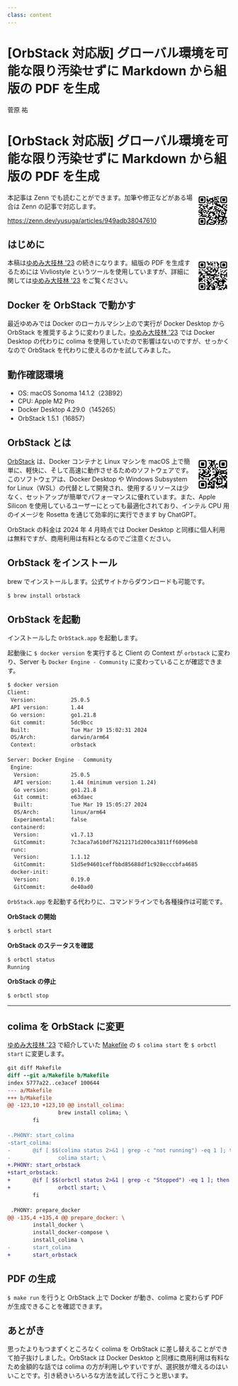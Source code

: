 ```yaml
---
class: content
---
```


<div class="doc-header">
  <h1>[OrbStack 対応版] グローバル環境を可能な限り汚染せずに Markdown から組版の PDF を生成</h1>
  <div class="doc-author">菅原 祐</div>
</div>

[OrbStack 対応版] グローバル環境を可能な限り汚染せずに Markdown から組版の PDF を生成
==

<img alt="Zenn 記事への QR コード" style="float:right;margin-left:6px" width=80  src="./images_yusuga/zenn.png">

本記事は Zenn でも読むことができます。加筆や修正などがある場合は Zenn の記事で対応します。

https://zenn.dev/yusuga/articles/949adb38047610

## はじめに

<img alt="ゆめみ大技林 '23" style="float:right;margin-left:6px" width=80  src="./images_yusuga/tbf15.png">

本稿は[ゆめみ大技林 '23](https://zenn.dev/yumemi_inc/articles/afe7745cd62af2) の続きになります。組版の PDF を生成するためには <!-- textlint-disable -->Vivliostyle<!-- textlint-enable --> というツールを使用していますが、詳細に関しては[ゆめみ大技林 '23](https://zenn.dev/yumemi_inc/articles/afe7745cd62af2) をご覧ください。

## Docker を OrbStack で動かす

最近ゆめみでは Docker のローカルマシン上ので実行が Docker Desktop から OrbStack を推奨するように変わりました。[ゆめみ大技林 '23](https://zenn.dev/yumemi_inc/articles/afe7745cd62af2) では Docker Desktop の代わりに colima を使用していたので影響はないのですが、せっかくなので OrbStack を代わりに使えるのかを試してみました。

<!-- textlint-disable -->
## 動作確認環境
<!-- textlint-enable -->

- OS: macOS Sonoma 14.1.2（23B92）
- CPU: Apple M2 Pro
- Docker Desktop 4.29.0（145265）
- OrbStack 1.5.1（16857）

## OrbStack とは

<img alt="orbstack.dev" style="float:right;margin-left:6px" width=80  src="./images_yusuga/orbstack.png">

<!-- textlint-disable -->
[OrbStack](https://orbstack.dev) は、Docker コンテナと Linux マシンを macOS 上で簡単に、軽快に、そして高速に動作させるためのソフトウェアです。このソフトウェアは、Docker Desktop や Windows Subsystem for Linux（WSL）の代替として開発され、使用するリソースは少なく、セットアップが簡単でパフォーマンスに優れています。また、Apple Silicon を使用しているユーザーにとっても最適化されており、インテル CPU 用のイメージを Rosetta を通じて効率的に実行できます by ChatGPT。
<!-- textlint-enable -->

OrbStack の料金は 2024 年 4 月時点では Docker Desktop と同様に個人利用は無料ですが、商用利用は有料となるのでご注意ください。

## OrbStack をインストール

brew でインストールします。公式サイトからダウンロードも可能です。

```sh
$ brew install orbstack
```

## OrbStack を起動

インストールした `OrbStack.app` を起動します。
<!-- textlint-disable -->
起動後に `$ docker version` を実行すると Client の Context が `orbstack` に変わり、Server も `Docker Engine - Community` に変わっていることが確認できます。
<!-- textlint-enable -->

```sh
$ docker version
Client:
 Version:           25.0.5
 API version:       1.44
 Go version:        go1.21.8
 Git commit:        5dc9bcc
 Built:             Tue Mar 19 15:02:31 2024
 OS/Arch:           darwin/arm64
 Context:           orbstack

Server: Docker Engine - Community
 Engine:
  Version:          25.0.5
  API version:      1.44 (minimum version 1.24)
  Go version:       go1.21.8
  Git commit:       e63daec
  Built:            Tue Mar 19 15:05:27 2024
  OS/Arch:          linux/arm64
  Experimental:     false
 containerd:
  Version:          v1.7.13
  GitCommit:        7c3aca7a610df76212171d200ca3811ff6096eb8
 runc:
  Version:          1.1.12
  GitCommit:        51d5e94601ceffbbd85688df1c928ecccbfa4685
 docker-init:
  Version:          0.19.0
  GitCommit:        de40ad0
```

`OrbStack.app` を起動する代わりに、コマンドラインでも各種操作は可能です。

**OrbStack の開始**

```sh
$ orbctl start
```

**OrbStack のステータスを確認**

```sh
$ orbctl status
Running
```

**OrbStack の停止**

```sh
$ orbctl stop
```

<hr class="page-break"/>

## colima を OrbStack に変更

[ゆめみ大技林 '23](https://zenn.dev/yumemi_inc/articles/afe7745cd62af2) で紹介していた [Makefile](https://github.com/yusuga/markdown-to-typesetting-pdf/blob/main/Makefile) の `$ colima start` を `$ orbctl start` に変更します。

```diff
git diff Makefile
diff --git a/Makefile b/Makefile
index 5777a22..ce3acef 100644
--- a/Makefile
+++ b/Makefile
@@ -123,10 +123,10 @@ install_colima:
                brew install colima; \
        fi

-.PHONY: start_colima
-start_colima:
-       @if [ $$(colima status 2>&1 | grep -c "not running") -eq 1 ]; then \
-               colima start; \
+.PHONY: start_orbstack
+start_orbstack:
+       @if [ $$(orbctl status 2>&1 | grep -c "Stopped") -eq 1 ]; then \
+               orbctl start; \
        fi

 .PHONY: prepare_docker
@@ -135,4 +135,4 @@ prepare_docker: \
        install_docker \
        install_docker-compose \
        install_colima \
-       start_colima
+       start_orbstack
```

## PDF の生成

`$ make run` を行うと OrbStack 上で Docker が動き、colima と変わらず PDF が生成できることを確認できます。

## あとがき

<!-- textlint-disable -->
思ったよりもつまずくところなく colima を OrbStack に差し替えることができて拍子抜けしました。OrbStack は Docker Desktop と同様に商用利用は有料なため金額的な話では colima の方が利用しやすいですが、選択肢が増えるのはいいことです。引き続きいろいろな方法を試して行こうと思います。
<!-- textlint-enable -->
